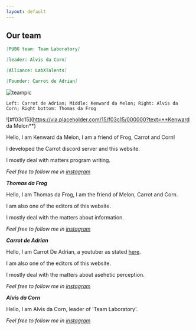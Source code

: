 ```yaml
---
layout: default 
--- 
```


## Our team

```md
[PUBG team: Team Laboratory]

[leader: Alvis da Corn]
```
```md
[Alliance: LabXTalents]

[Founder: Carrot de Adrian]
```

![teampic](https://user-images.githubusercontent.com/77493028/104924892-0add9080-59d9-11eb-91a3-ed00fd0428d2.jpeg)

`Left: Carrot de Adrian; Middle: Kenward da Melon; Right: Alvis da Corn; Right bottom: Thomas da Frog`

  ![#f03c15](https://via.placeholder.com/15/f03c15/000000?text=**Kenward da Melon**)
  
  Hello, I am Kenward da Melon, I am a friend of Frog, Carrot and Corn!
  
  I developed the Carrot discord server and this website.
  
  I mostly deal with matters program writing.
  
  _Feel free to follow me in [instagram](https://www.instagram.com/kenwardc_1122/)_

  
  _**Thomas da Frog**_
  
  Hello, I am Thomas da Frog, I am the friend of Melon, Carrot and Corn.
  
  I am also one of the editors of this website.
  
  I mostly deal with the matters about information. 
  
  _Feel free to follow me in [instagram](https://www.instagram.com/thomasng.203/)_
  
  
  _**Carrot de Adrian**_

  Hello, I am Carrot De Adrian, a youtuber as stated [here](https://itzcoolllllll.github.io/carrot/index).
  
  I am also one of the editors of this website.
  
  I mostly deal with the matters about asehetic perception.
  
  _Feel free to follow me in [instagram](https://www.instagram.com/skyeccho/)_
 
  
  _**Alvis da Corn**_
  
  Hello, I am Alvis da Corn, leader of 'Team Laboratory'.
  
  _Feel free to follow me in [instagram](https://www.instagram.com/yshalvis06/)_
  
